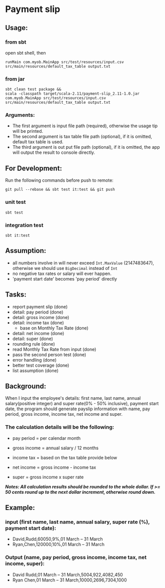 # Payment slip
## Usage:
### from sbt
open sbt shell, then
```
runMain com.myob.MainApp src/test/resources/input.csv src/main/resources/default_tax_table output.txt
```

### from jar

```
sbt clean test package &&  
scala -classpath target/scala-2.11/payment-slip_2.11-1.0.jar com.myob.MainApp src/test/resources/input.csv src/main/resources/default_tax_table output.txt 
```

### Arguments:
- The first argument is input file path (required), otherwise the usage tip will be printed.
- The second argument is tax table file path (optional), if it is omitted, default tax table is used. 
- The third argument is out put file path (optional), if it is omitted, the app will output the result to console directly.   
 

## For Development:

Run the following commands before push to remote:  

```
git pull --rebase && sbt test it:test && git push
```

### unit test

```
sbt test
```

### integration test

```
sbt it:test
```
 
## Assumption:
- all numbers involve in will never exceed `Int.MaxValue` (2147483647), otherwise we should use `BigDecimal` instead of `Int`
- no negative tax rates or salary will ever happen. 
- 'payment start date' becomes 'pay period' directly

## Tasks:
- report payment slip (done)
- detail: pay period (done)
- detail: gross income (done)
- detail: income tax (done)
  - base on Monthly Tax Rate (done)
- detail: net income (done)  
- detail: super (done)
- rounding rule (done)
- read Monthly Tax Rate from input (done)
- pass the second person test (done)
- error handling (done)
- better test coverage (done)
- list assumption (done)
 
## Background:
 
 When I input the employee's details: first name, last name, annual salary(positive integer) and super rate(0% - 50% inclusive), payment start date, the program should generate payslip information with name, pay period,  gross income, income tax, net income and super.
 
### The calculation details will be the following:

- pay period = per calendar month

- gross income = annual salary / 12 months

- income tax = based on the tax table provide below

- net income = gross income - income tax

- super = gross income x super rate
 
***Notes: All calculation results should be rounded to the whole dollar. If >= 50 cents round up to the next dollar increment, otherwise round down.***
 
## Example:
### input (first name, last name, annual salary, super rate (%), payment start date):
- David,Rudd,60050,9%,01 March – 31 March
- Ryan,Chen,120000,10%,01 March – 31 March
 
### Output (name, pay period, gross income, income tax, net income, super):
- David Rudd,01 March – 31 March,5004,922,4082,450
- Ryan Chen,01 March – 31 March,10000,2696,7304,1000